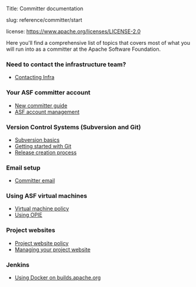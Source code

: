 Title: Committer documentation

slug: reference/committer/start

license: https://www.apache.org/licenses/LICENSE-2.0

Here you'll find a comprehensive list of topics that covers most of what you will run into
as a committer at the Apache Software Foundation.


### Need to contact the infrastructure team?

- <a href="https://infra.apache.org/contact.html">Contacting Infra</a>

### Your ASF committer account

- <a href="https://infra.apache.org/new-committers-guide.html">New committer guide</a>
- <a href="https://infra.apache.org/account-mgmt.html">ASF account management</a>

### Version Control Systems (Subversion and Git)

- <a href="https://infra.apache.org/svn-basics.html">Subversion basics</a>
- <a href="https://infra.apache.org/git-primer.html">Getting started with Git</a>
- <a href="https://infra.apache.org/release-publishing.html">Release creation process</a>

### Email setup

- <a href="https://infra.apache.org/committer-email.html">Committer email</a>


### Using ASF virtual machines

- <a href="https://infra.apache.org/vm-policy.html">Virtual machine policy</a>
- <a href="https://cwiki.apache.org/confluence/display/INFRA/OPIE" target="_blank">Using OPIE</a>

### Project websites

- <a href="https://infra.apache.org/project-site-policy.html">Project website policy</a>
- <a href="https://infra.apache.org/project-site.html">Managing your project website</a>


### Jenkins

- <a href="https://infra.apache.org/release-distribution.html#dockerhub">Using Docker on builds.apache.org</a>
